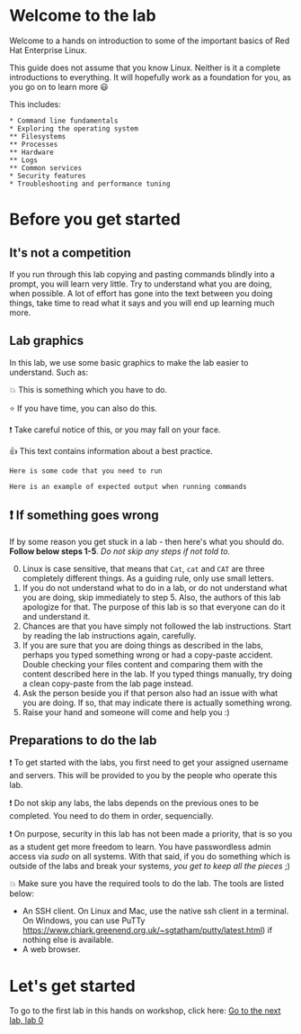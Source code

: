 # Welcome to the lab
Welcome to a hands on introduction to some of the important basics of Red Hat Enterprise Linux. 

This guide does not assume that you know Linux. Neither is it a complete introductions to everything. It will hopefully work as a foundation for you, as you go on to learn more 😃

This includes:
```
* Command line fundamentals
* Exploring the operating system
** Filesystems
** Processes
** Hardware
** Logs
** Common services
* Security features
* Troubleshooting and performance tuning
```

# Before you get started

## It's not a competition
If you run through this lab copying and pasting commands blindly into a prompt, you will learn very little.
Try to understand what you are doing, when possible. A lot of effort has gone into the text between you doing things, take time to read what it says and you will end up learning much more.

## Lab graphics

In this lab, we use some basic graphics to make the lab easier to understand. Such as:

:boom: This is something which you have to do.

:star: If you have time, you can also do this.

:exclamation: Take careful notice of this, or you may fall on your face.

:thumbsup: This text contains information about a best practice.

```
Here is some code that you need to run
```

```
Here is an example of expected output when running commands
```

## :exclamation: If something goes wrong
If by some reason you get stuck in a lab - then here's what you should do. **Follow below steps 1-5**. _Do not skip any steps if not told to._

0. Linux is case sensitive, that means that ```Cat```, ```cat``` and ```CAT``` are three completely different things. As a guiding rule, only use small letters.
1. If you do not understand what to do in a lab, or do not understand what you are doing, skip immediately to step 5. Also, the authors of this lab apologize for that. The purpose of this lab is so that everyone can do it and understand it.
2. Chances are that you have simply not followed the lab instructions. Start by reading the lab instructions again, carefully.
3. If you are sure that you are doing things as described in the labs, perhaps you typed something wrong or had a copy-paste accident. Double checking your files content and comparing them with the content described here in the lab. If you typed things manually, try doing a clean copy-paste from the lab page instead.
4. Ask the person beside you if that person also had an issue with what you are doing. If so, that may indicate there is actually something wrong.
5. Raise your hand and someone will come and help you :)

## Preparations to do the lab

:exclamation: To get started with the labs, you first need to get your assigned username and servers. This will be provided to you by the people who operate this lab. 

:exclamation: Do not skip any labs, the labs depends on the previous ones to be completed. You need to do them in order, sequencially.

:exclamation: On purpose, security in this lab has not been made a priority, that is so you as a student get more freedom to learn. You have passwordless admin access via _sudo_ on all systems. With that said, if you do something which is outside of the labs and break your systems, _you get to keep all the pieces_ ;) 

:boom: Make sure you have the required tools to do the lab. The tools are listed below:
* An SSH client. On Linux and Mac, use the native ssh client in a terminal. On Windows, you can use PuTTy https://www.chiark.greenend.org.uk/~sgtatham/putty/latest.html) if nothing else is available.
* A web browser.


# Let's get started
To go to the first lab in this hands on workshop, click here: 
[Go to the next lab, lab 0](lab-0/README.md)


